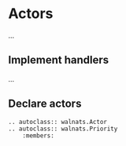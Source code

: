 # Actors

...

## Implement handlers

...

## Declare actors

```{eval-rst}
.. autoclass:: walnats.Actor
.. autoclass:: walnats.Priority
    :members:
```
